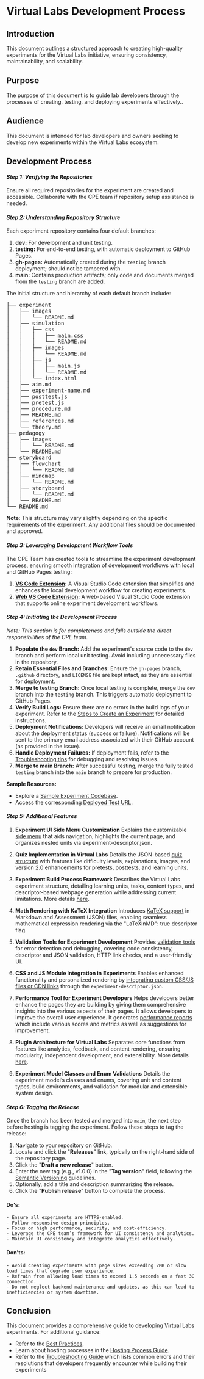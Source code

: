# Virtual Labs Development Process

## Introduction

This document outlines a structured approach to creating high-quality experiments for the Virtual Labs initiative, ensuring consistency, maintainability, and scalability.

## Purpose

The purpose of this document is to guide lab developers through the processes of creating, testing, and deploying experiments effectively..

## Audience

This document is intended for lab developers and owners seeking to develop new experiments within the Virtual Labs ecosystem.

## Development Process

#### ***Step 1: Verifying the Repositories***

Ensure all required repositories for the experiment are created and accessible. Collaborate with the CPE team if repository setup assistance is needed.

#### ***Step 2: Understanding Repository Structure***

Each experiment repository contains four default branches:

1. **dev:** For development and unit testing.
2. **testing:** For end-to-end testing, with automatic deployment to GitHub Pages.
3. **gh-pages:** Automatically created during the `testing` branch deployment; should not be tampered with.
4. **main:** Contains production artifacts; only code and documents merged from the `testing` branch are added.

The initial structure and hierarchy of each default branch include:

<pre>
├── experiment
│   ├── images
│   │   └── README.md
│   ├── simulation
│   │   ├── css
│   │   │   ├── main.css
│   │   │   └── README.md
│   │   ├── images
│   │   │   └── README.md
│   │   ├── js
│   │   │   ├── main.js
│   │   │   └── README.md
│   │   └── index.html
│   ├── aim.md
│   ├── experiment-name.md
│   ├── posttest.js
│   ├── pretest.js
│   ├── procedure.md
│   ├── README.md
│   ├── references.md
│   └── theory.md
├── pedagogy
│   ├── images
│   │   └── README.md
│   └── README.md
├── storyboard
│   ├── flowchart
│   │   └── README.md
│   ├── mindmap
│   │   └── README.md
│   ├── storyboard
│   │   └── README.md
│   └── README.md
└── README.md
</pre>

**Note**: This structure may vary slightly depending on the specific requirements of the experiment. Any additional files should be documented and approved.

#### ***Step 3: Leveraging Development Workflow Tools***

The CPE Team has created tools to streamline the experiment development process, ensuring smooth integration of development workflows with local and GitHub Pages testing:

1. **[VS Code Extension](https://vlead.vlabs.ac.in/development/#authoring-environment):** A Visual Studio Code extension that simplifies and enhances the local development workflow for creating experiments.
2. **[Web VS Code Extension](https://github.com/virtual-labs/tool-web-ext-vscode/blob/main/README.md):** A web-based Visual Studio Code extension that supports online experiment development workflows. 

#### ***Step 4: Initiating the Development Process***

*Note: This section is for completeness and falls outside the direct responsibilities of the CPE team.*

1. **Populate the `dev` Branch:**
Add the experiment's source code to the `dev` branch and perform local unit testing. Avoid including unnecessary files in the repository.
2. **Retain Essential Files and Branches:**
Ensure the `gh-pages` branch, `.github` directory, and `LICENSE` file are kept intact, as they are essential for deployment.
3. **Merge to testing Branch:**
Once local testing is complete, merge the `dev` branch into the `testing` branch. This triggers automatic deployment to GitHub Pages.
4. **Verify Build Logs:**
Ensure there are no errors in the build logs of your experiment. Refer to the [Steps to Create an Experiment](https://github.com/virtual-labs/ph3-exp-template/blob/main/experiment/README.md) for detailed instructions.
5. **Deployment Notifications:**
Developers will receive an email notification about the deployment status (success or failure). Notifications will be sent to the primary email address associated with their GitHub account (as provided in the issue).
6. **Handle Deployment Failures:**
If deployment fails, refer to the [Troubleshooting tips](https://github.com/virtual-labs/vlabs-systems/blob/main/src/systems-engineer-role/ci-cd-pipeline.md#troubleshooting-experiment-deployment-script) for debugging and resolving issues.
7. **Merge to main Branch:**
After successful testing, merge the fully tested `testing` branch into the `main` branch to prepare for production.

**Sample Resources:**

* Explore a [Sample Experiment Codebase](https://github.com/virtual-labs/ph3-exp-dev-process/tree/main/sample/experiment).
* Access the corresponding [Deployed Test URL](https://virtual-labs.github.io/exp-bubble-sort-iiith/).

#### ***Step 5: Additional Features***

1. **Experiment UI Side Menu Customization**
Explains the customizable [side menu](https://github.com/virtual-labs/ph3-lab-mgmt/blob/master/docs/exp-side-menu.md) that aids navigation, highlights the current page, and organizes nested units via experiment-descriptor.json.

2. **Quiz Implementation in Virtual Labs**
Details the JSON-based [quiz structure](https://github.com/virtual-labs/ph3-lab-mgmt/blob/master/docs/quiz.md) with features like difficulty levels, explanations, images, and version 2.0 enhancements for pretests, posttests, and learning units.

3. **Experiment Build Process Framework**
Describes the Virtual Labs experiment structure, detailing learning units, tasks, content types, and descriptor-based webpage generation while addressing current limitations. More details [here](https://github.com/virtual-labs/ph3-lab-mgmt/blob/master/docs/exp-build-process.md).

4. **Math Rendering with KaTeX Integration**
Introduces [KaTeX support](https://github.com/virtual-labs/ph3-lab-mgmt/blob/master/docs/latex.md) in Markdown and Assessment (JSON) files, enabling seamless mathematical expression rendering via the "LaTeXinMD": true descriptor flag.

5. **Validation Tools for Experiment Development**
Provides [validation tools](https://github.com/virtual-labs/ph3-lab-mgmt/blob/master/docs/content-validation.md) for error detection and debugging, covering code consistency, descriptor and JSON validation, HTTP link checks, and a user-friendly UI.

6. **CSS and JS Module Integration in Experiments**
Enables enhanced functionality and personalized rendering by [integrating custom CSS/JS files or CDN links](https://github.com/virtual-labs/ph3-lab-mgmt/blob/master/docs/custom-modules.md) through the `experiment-descriptor.json`.

7. **Performance Tool for Experiment Developers**
 Helps developers better enhance the pages they are building by giving them comprehensive insights into the various aspects of their pages. It allows developers to improve the overall user experience. It generates [performance reports](https://github.com/virtual-labs/tool-performance) which include various scores and metrics as well as suggestions for improvement.

8. **Plugin Architecture for Virtual Labs**
Separates core functions from features like analytics, feedback, and content rendering, ensuring modularity, independent development, and extensibility. More details [here](https://github.com/virtual-labs/ph3-lab-mgmt/blob/master/docs/plugins.org).

9. **Experiment Model Classes and Enum Validations**
Details the experiment model’s classes and enums, covering unit and content types, build environments, and validation for modular and extensible system design.


#### ***Step 6: Tagging the Release***

Once the branch has been tested and merged into `main`, the next step before hosting is tagging the experiment. Follow these steps to tag the release:

1. Navigate to your repository on GitHub.
2. Locate and click the "**Releases**" link, typically on the right-hand side of the repository page.
3. Click the "**Draft a new release**" button.
4. Enter the new tag (e.g., v1.0.0) in the "**Tag version**" field, following the [Semantic Versioning](https://semver.org/) guidelines.
5. Optionally, add a title and description summarizing the release.
6. Click the "**Publish release**" button to complete the process.

#### Do's:

    - Ensure all experiments are HTTPS-enabled.
    - Follow responsive design principles.
    - Focus on high performance, security, and cost-efficiency.
    - Leverage the CPE team’s framework for UI consistency and analytics.
    - Maintain UI consistency and integrate analytics effectively.

#### Don'ts:
    - Avoid creating experiments with page sizes exceeding 2MB or slow load times that degrade user experience.
    - Refrain from allowing load times to exceed 1.5 seconds on a fast 3G connection.
    - Do not neglect backend maintenance and updates, as this can lead to inefficiencies or system downtime.


## Conclusion

This document provides a comprehensive guide to developing Virtual Labs experiments. For additional guidance:
- Refer to the [Best Practices](https://virtual-labs.github.io/app-vlead-web/development/#best-practices).
- Learn about hosting processes in the [Hosting Process Guide](https://github.com/virtual-labs/engineers-forum/blob/master/ph4/services/hosting-process.md).
- Refer to the [Troubleshooting Guide](https://vlead.vlabs.ac.in/development/#troubleshooting-guide) which lists common errors and their resolutions that developers frequently encounter while building their experiments
